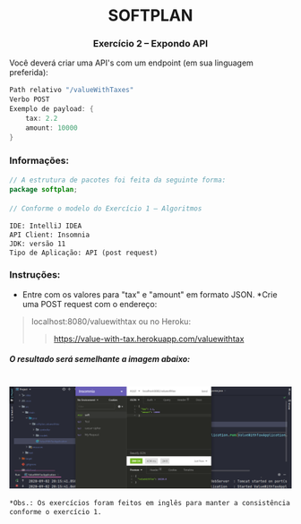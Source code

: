# <div align="center">SOFTPLAN</div>
### <div align="center">Exercício 2 – Expondo API</div>


Você deverá criar uma API's com um endpoint (em sua linguagem preferida):


```java
Path relativo "/valueWithTaxes" 
Verbo POST
Exemplo de payload: {
	tax: 2.2
	amount: 10000
}
```
### Informações:


```java
// A estrutura de pacotes foi feita da seguinte forma:
package softplan;

// Conforme o modelo do Exercício 1 – Algoritmos
```

```
IDE: IntelliJ IDEA
API Client: Insomnia
JDK: versão 11
Tipo de Aplicação: API (post request)
```

### Instruções:
* Entre com os valores para "tax" e "amount" em formato JSON.
*Crie uma POST request com o endereço:
> localhost:8080/valuewithtax
ou no Heroku:
>> https://value-with-tax.herokuapp.com/valuewithtax

##### O resultado será semelhante a imagem abaixo:
<br />
<div align="center"><img src="./_res/preview.png" alt="Star Wars CLI Preview" /></div>


    *Obs.: Os exercícios foram feitos em inglês para manter a consistência conforme o exercício 1.